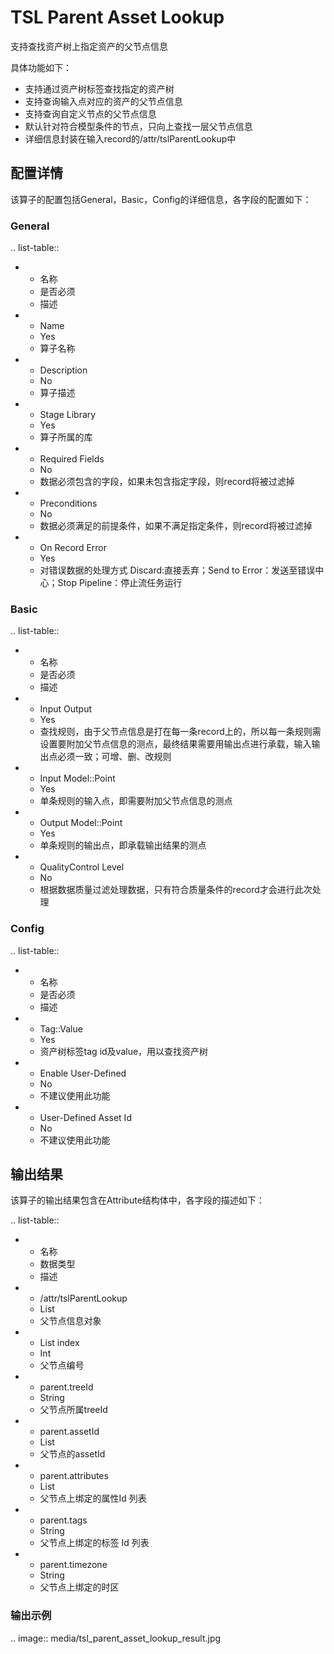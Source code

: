 # TSL Parent Asset Lookup

支持查找资产树上指定资产的父节点信息

具体功能如下：
- 支持通过资产树标签查找指定的资产树
- 支持查询输入点对应的资产的父节点信息
- 支持查询自定义节点的父节点信息
- 默认针对符合模型条件的节点，只向上查找一层父节点信息
- 详细信息封装在输入record的/attr/tslParentLookup中

## 配置详情

该算子的配置包括General，Basic，Config的详细信息，各字段的配置如下：

### General

.. list-table::

   * - 名称
     - 是否必须
     - 描述
   * - Name
     - Yes
     - 算子名称
   * - Description
     - No
     - 算子描述
   * - Stage Library
     - Yes
     - 算子所属的库
   * - Required Fields
     - No
     - 数据必须包含的字段，如果未包含指定字段，则record将被过滤掉
   * - Preconditions
     - No
     - 数据必须满足的前提条件，如果不满足指定条件，则record将被过滤掉
   * - On Record Error
     - Yes
     - 对错误数据的处理方式  Discard:直接丢弃；Send to Error：发送至错误中心；Stop Pipeline：停止流任务运行


### Basic

.. list-table::

   * - 名称
     - 是否必须
     - 描述
   * - Input Output
     - Yes
     - 查找规则，由于父节点信息是打在每一条record上的，所以每一条规则需设置要附加父节点信息的测点，最终结果需要用输出点进行承载，输入输出点必须一致；可增、删、改规则
   * - Input Model::Point
     - Yes
     - 单条规则的输入点，即需要附加父节点信息的测点
   * - Output Model::Point
     - Yes
     - 单条规则的输出点，即承载输出结果的测点
   * - QualityControl Level
     - No
     - 根据数据质量过滤处理数据，只有符合质量条件的record才会进行此次处理


### Config

.. list-table::

   * - 名称
     - 是否必须
     - 描述
   * - Tag::Value
     - Yes
     - 资产树标签tag id及value，用以查找资产树
   * - Enable User-Defined
     - No
     - 不建议使用此功能
   * - User-Defined Asset Id
     - No
     - 不建议使用此功能


## 输出结果

该算子的输出结果包含在Attribute结构体中，各字段的描述如下：

.. list-table::

   * - 名称
     - 数据类型
     - 描述
   * - /attr/tslParentLookup
     - List<Parent>
     - 父节点信息对象
   * - List index
     - Int
     - 父节点编号
   * - parent.treeId
     - String
     - 父节点所属treeId
   * - parent.assetId
     - List<attributeId>
     - 父节点的assetId
   * - parent.attributes
     - List<tagId>
     - 父节点上绑定的属性Id 列表
   * - parent.tags
     - String
     - 父节点上绑定的标签 Id 列表
   * - parent.timezone
     - String
     - 父节点上绑定的时区



### 输出示例
.. image:: media/tsl_parent_asset_lookup_result.jpg

<!--end-->
